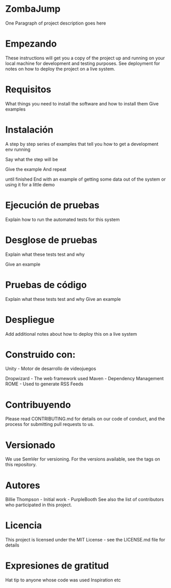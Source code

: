 # ZombaJump
One Paragraph of project description goes here

# Empezando
These instructions will get you a copy of the project up and running on your local machine for development and testing purposes. See deployment for notes on how to deploy the project on a live system.

# Requisitos
What things you need to install the software and how to install them
Give examples

# Instalación
A step by step series of examples that tell you how to get a development env running

Say what the step will be

Give the example
And repeat

until finished
End with an example of getting some data out of the system or using it for a little demo

# Ejecución de pruebas
Explain how to run the automated tests for this system

# Desglose de pruebas
Explain what these tests test and why

Give an example
# Pruebas de código
Explain what these tests test and why
Give an example

# Despliegue
Add additional notes about how to deploy this on a live system

# Construido con:
Unity - Motor de desarrollo de videojuegos

Dropwizard - The web framework used
Maven - Dependency Management
ROME - Used to generate RSS Feeds

# Contribuyendo
Please read CONTRIBUTING.md for details on our code of conduct, and the process for submitting pull requests to us.

# Versionado
We use SemVer for versioning. For the versions available, see the tags on this repository.

# Autores
Billie Thompson - Initial work - PurpleBooth
See also the list of contributors who participated in this project.

# Licencia
This project is licensed under the MIT License - see the LICENSE.md file for details

# Expresiones de gratitud
Hat tip to anyone whose code was used
Inspiration
etc

